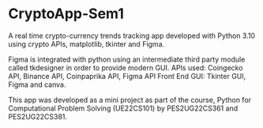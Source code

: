 # CryptoApp-Sem1

A real time crypto-currency trends tracking app developed with Python 3.10 using crypto APIs, matplotlib, tkinter and Figma.

Figma is integrated with python using an intermediate third party module called tkdesigner in order to provide modern GUI.
APIs used: Coingecko API, Binance API, Coinpaprika API, Figma API
Front End GUI: Tkinter GUI, Figma and canva.



This app was developed as a mini project as part of the course, Python for Computational Problem Solving (UE22CS101) by PES2UG22CS361 and PES2UG22CS381.
